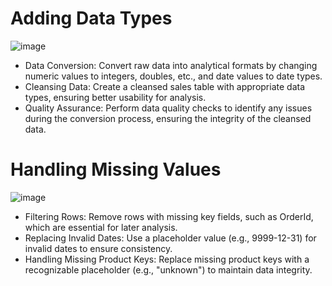 # Adding Data Types

![image](https://github.com/user-attachments/assets/92142cdd-e988-4f46-b43c-a197a06784fd)

- Data Conversion: Convert raw data into analytical formats by changing numeric values to integers, doubles, etc., and date values to date types.
- Cleansing Data: Create a cleansed sales table with appropriate data types, ensuring better usability for analysis.
- Quality Assurance: Perform data quality checks to identify any issues during the conversion process, ensuring the integrity of the cleansed data.

# Handling Missing Values

![image](https://github.com/user-attachments/assets/b68646f7-7893-4e61-a9b0-8fd77e3f08e7)

- Filtering Rows: Remove rows with missing key fields, such as OrderId, which are essential for later analysis.
- Replacing Invalid Dates: Use a placeholder value (e.g., 9999-12-31) for invalid dates to ensure consistency.
- Handling Missing Product Keys: Replace missing product keys with a recognizable placeholder (e.g., "unknown") to maintain data integrity.
